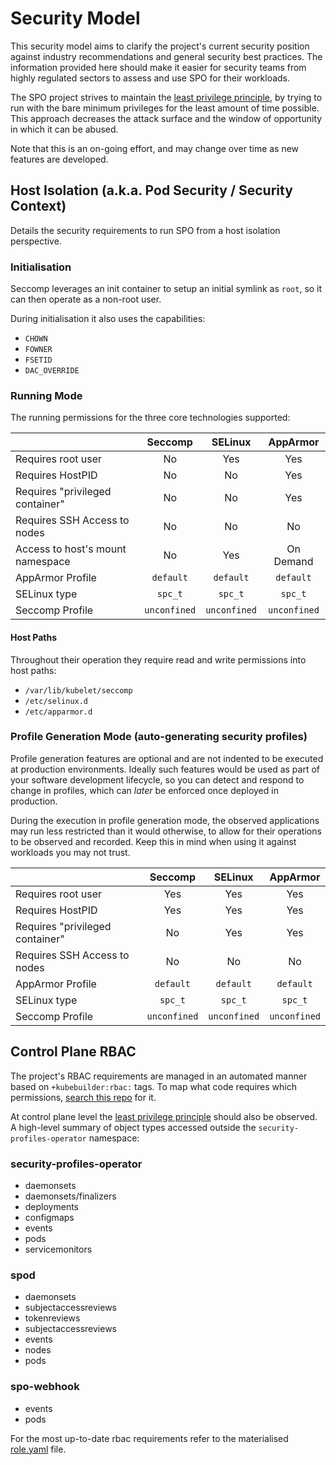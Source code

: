 # Security Model

This security model aims to clarify the project's current security position against industry 
recommendations and general security best practices. The information provided here should make 
it easier for security teams from highly regulated sectors to assess and use SPO for their workloads.

The SPO project strives to maintain the [least privilege principle], by trying to run with 
the bare minimum privileges for the least amount of time possible. This approach decreases
the attack surface and the window of opportunity in which it can be abused.

Note that this is an on-going effort, and may change over time as new features are developed.

## Host Isolation (a.k.a. Pod Security / Security Context)

Details the security requirements to run SPO from a host isolation perspective. 

### Initialisation

Seccomp leverages an init container to setup an initial symlink as `root`, so it can then operate
 as a non-root user.

During initialisation it also uses the capabilities:

- `CHOWN`
- `FOWNER`
- `FSETID`
- `DAC_OVERRIDE`


### Running Mode

The running permissions for the three core technologies supported: 

|                                  | Seccomp     | SELinux     | AppArmor    |
|----------------------------------|:-----------:|:-----------:|:-----------:|
|               Requires root user | No          | Yes         | Yes         |
|                 Requires HostPID | No          | No          | Yes         |
|  Requires "privileged container" | No          | No          | Yes         |
|     Requires SSH Access to nodes | No          | No          | No          |
| Access to host's mount namespace | No          | Yes         | On Demand   |
|                 AppArmor Profile | `default`   | `default`   | `default`   |
|                     SELinux type | `spc_t`     | `spc_t`     | `spc_t`     |
|                  Seccomp Profile | `unconfined`| `unconfined`| `unconfined`|


#### Host Paths

Throughout their operation they require read and write permissions into host paths:

- `/var/lib/kubelet/seccomp`
- `/etc/selinux.d`
- `/etc/apparmor.d`

### Profile Generation Mode (auto-generating security profiles)

Profile generation features are optional and are not indented to be executed at production environments. 
Ideally such features would be used as part of your software development lifecycle, so you can detect and 
respond to change in profiles, which can _later_ be enforced once deployed in production.

During the execution in profile generation mode, the observed applications may run less restricted than it 
would otherwise, to allow for their operations to be observed and recorded. Keep this in mind when using it
against workloads you may not trust.

|                                  | Seccomp     | SELinux     | AppArmor    |
|----------------------------------|:-----------:|:-----------:|:-----------:|
|               Requires root user | Yes         | Yes         | Yes         |
|                 Requires HostPID | Yes         | Yes         | Yes         |
|  Requires "privileged container" | No          | Yes         | Yes         |
|     Requires SSH Access to nodes | No          | No          | No          |
|                 AppArmor Profile | `default`   | `default`   | `default`   |
|                     SELinux type | `spc_t`     | `spc_t`     | `spc_t`     |
|                  Seccomp Profile | `unconfined`| `unconfined`| `unconfined`|


## Control Plane RBAC

The project's RBAC requirements are managed in an automated manner based on `+kubebuilder:rbac:` tags. 
To map what code requires which permissions, [search this repo](https://github.com/kubernetes-sigs/security-profiles-operator/search?q=%22%2Bkubebuilder%3Arbac%3A%22&type=code) for it.

At control plane level the [least privilege principle] should also be observed. 
A high-level summary of object types accessed outside the `security-profiles-operator` namespace:

### security-profiles-operator

- daemonsets
- daemonsets/finalizers
- deployments
- configmaps
- events
- pods
- servicemonitors

### spod

- daemonsets
- subjectaccessreviews
- tokenreviews
- subjectaccessreviews
- events
- nodes
- pods

### spo-webhook

- events
- pods


For the most up-to-date rbac requirements refer to the materialised [role.yaml](deploy/base/role.yaml) file.

[least privilege principle]: https://en.wikipedia.org/wiki/Principle_of_least_privilege
